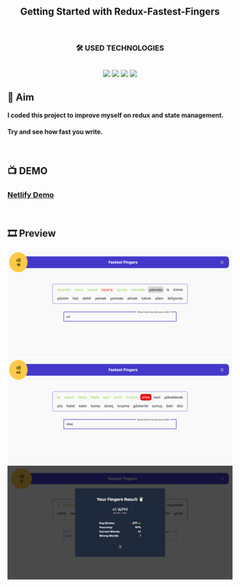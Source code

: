 <div align="center">
  <h2><b> Getting Started with Redux-Fastest-Fingers </b></h2>
</div>
<br/>

<div align="center">
<h3><b> 🛠️ USED TECHNOLOGIES</b></h3>
<br>
<img src="https://img.shields.io/badge/React-20232A?style=for-the-badge&logo=react&logoColor=61DAFB"></img>
<img src="https://img.shields.io/badge/Redux-593D88?style=for-the-badge&logo=redux&logoColor=white"></img>
<img src="https://img.shields.io/badge/Netlify-00C7B7?style=for-the-badge&logo=netlify&logoColor=white"></img>
<img src="https://img.shields.io/badge/SASS-eeeeee?style=for-the-badge&logo=sass&logoColor=cf649a"></img>
</div>


## :dart: **Aim**

####  I coded this project to improve myself on redux and state management.

#### Try and see how fast you write.
<br>

## :tv: **DEMO**
### [Netlify Demo](https://fastest-fingers.netlify.app/)
<br>

## :film_strip: <b>Preview</b>

![Image 1](/images/1.png?raw=true "First")
![Image 2](/images/2.png?raw=true "Second")
![Image 2](/images/3.png?raw=true "Third")
